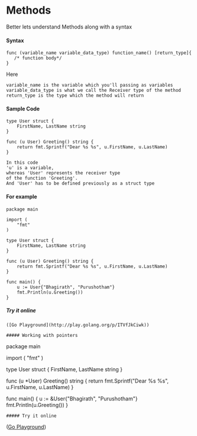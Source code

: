 Methods
====

Better lets understand Methods along with a syntax

#### Syntax

```
func (variable_name variable_data_type) function_name() [return_type]{
   /* function body*/
}

```
Here

```
variable_name is the variable which you'll passing as variables
variable_data_type is what we call the Receiver type of the method
return_type is the type which the method will return

```

#### Sample Code

```
type User struct {
	FirstName, LastName string
}

func (u User) Greeting() string {
	return fmt.Sprintf("Dear %s %s", u.FirstName, u.LastName)
}

In this code
'u' is a variable,
whereas 'User' represents the receiver type
of the function 'Greeting'.
And 'User' has to be defined previously as a struct type

```

#### For example

```
package main

import (
	"fmt"
)

type User struct {
	FirstName, LastName string
}

func (u User) Greeting() string {
	return fmt.Sprintf("Dear %s %s", u.FirstName, u.LastName)
}

func main() {
	u := User{"Bhagirath", "Purushotham"}
	fmt.Println(u.Greeting())
}

```
##### Try it online

```
([Go Playground](http://play.golang.org/p/ITVfJkCiwk))

##### Working with pointers

```
package main

import (
	"fmt"
)

type User struct {
	FirstName, LastName string
}

func (u *User) Greeting() string {
	return fmt.Sprintf("Dear %s %s", u.FirstName, u.LastName)
}

func main() {
	u := &User{"Bhagirath", "Purushotham"}
	fmt.Println(u.Greeting())
}

```
##### Try it online

```
([Go Playground](http://play.golang.org/p/tEVN-vhyAi))

